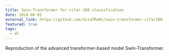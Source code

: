 ```yaml
---
title: Swin-Transformer for cifar-100 classification
date: 2024-06-01
external_link: https://github.com/GitaTReNt/swin-transformer-cifar100
featured: true
tags:
  - dl
---
```


Reproduction of the advanced transformer-based model ­Swin-Transformer.
<!--more-->
